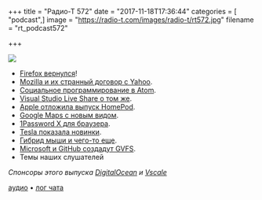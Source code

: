 +++
title = "Радио-Т 572"
date = "2017-11-18T17:36:44"
categories = [ "podcast",]
image = "https://radio-t.com/images/radio-t/rt572.jpg"
filename = "rt_podcast572"

+++

![](https://radio-t.com/images/radio-t/rt572.jpg)

- [Firefox вернулся](http://mashable.com/2017/11/14/firefox-quantum-release/)!
- [Mozilla и их странный договор с Yahoo](https://techcrunch.com/2017/11/14/mozilla-terminates-its-deal-with-yahoo-and-makes-google-the-default-in-firefox-again/).
- [Социальное программирование в Atom](http://blog.atom.io/2017/11/15/code-together-in-real-time-with-teletype-for-atom.html).
- [Visual Studio Live Share о том же](https://code.visualstudio.com/blogs/2017/11/15/live-share).
- [Apple отложила выпуск HomePod](https://techcrunch.com/2017/11/17/apple-pushes-homepod-release-to-early-2018/).
- [Google Maps с новым видом](https://blog.google/products/maps/google-maps-gets-new-look/).
- [1Password X для браузера](https://blog.agilebits.com/2017/11/13/1password-x-a-look-at-the-future-of-1password-in-the-browser/).
- [Tesla показала новинки](https://www.theverge.com/2017/11/17/16655800/tesla-electric-semi-truck-roadster-recap-elon-musk).
- [Гибрид мыши и чего-то еще](http://mashable.com/2017/11/14/wireless-mouse-with-touchpad-gestures/).
- [Microsoft и GitHub создадут GVFS](https://arstechnica.com/gadgets/2017/11/microsoft-and-github-team-up-to-take-git-virtual-file-system-to-macos-linux/).
- Темы наших слушателей

*Спонсоры этого выпуска [DigitalOcean](https://www.digitalocean.com) и [Vscale](http://bit.ly/radio-t_vscale)*

[аудио](https://cdn.radio-t.com/rt_podcast572.mp3) • [лог чата](http://chat.radio-t.com/logs/radio-t-572.html)
<audio src="https://cdn.radio-t.com/rt_podcast572.mp3" preload="none"></audio>